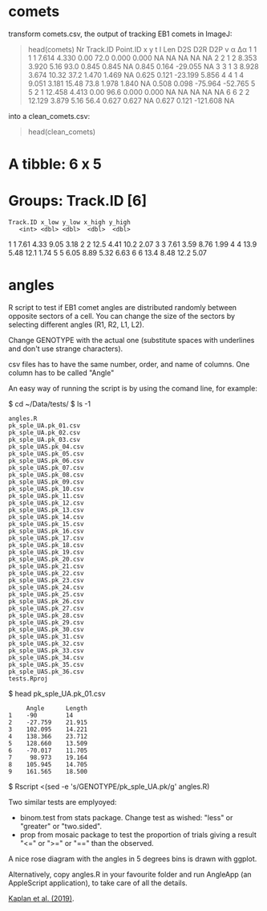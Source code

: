 # comets
transform comets.csv, the output of tracking EB1 comets in ImageJ:

> head(comets)
  Nr Track.ID Point.ID      x     y     t    I   Len   D2S D2R   D2P     v        α      Δα
1  1        1        1  7.614 4.330  0.00 72.0 0.000 0.000  NA    NA    NA       NA      NA
2  2        1        2  8.353 3.920  5.16 93.0 0.845 0.845  NA 0.845 0.164  -29.055      NA
3  3        1        3  8.928 3.674 10.32 37.2 1.470 1.469  NA 0.625 0.121  -23.199   5.856
4  4        1        4  9.051 3.181 15.48 73.8 1.978 1.840  NA 0.508 0.098  -75.964 -52.765
5  5        2        1 12.458 4.413  0.00 96.6 0.000 0.000  NA    NA    NA       NA      NA
6  6        2        2 12.129 3.879  5.16 56.4 0.627 0.627  NA 0.627 0.121 -121.608      NA

into a clean_comets.csv:

  > head(clean_comets)
  # A tibble: 6 x 5
  # Groups:   Track.ID [6]
    Track.ID x_low y_low x_high y_high
       <int> <dbl> <dbl>  <dbl>  <dbl>
  1        1  7.61  4.33   9.05   3.18
  2        2 12.5   4.41  10.2    2.07
  3        3  7.61  3.59   8.76   1.99
  4        4 13.9   5.48  12.1    1.74
  5        5  6.05  8.89   5.32   6.63
  6        6 13.4   8.48  12.2    5.07
    
# angles
R script to test if EB1 comet angles are distributed randomly between opposite sectors of a cell. You can change the size of the sectors by selecting different angles (R1, R2, L1, L2).

Change GENOTYPE with the actual one (substitute spaces with underlines and don't use strange characters).

csv files has to have the same number, order, and name of columns. One column has to be called "Angle"

An easy way of running the script is by using the comand line, for example:

$ cd ~/Data/tests/
$ ls -1

    angles.R
    pk_sple_UA.pk_01.csv
    pk_sple_UA.pk_02.csv
    pk_sple_UA.pk_03.csv
    pk_sple_UAS.pk_04.csv
    pk_sple_UAS.pk_05.csv
    pk_sple_UAS.pk_06.csv
    pk_sple_UAS.pk_07.csv
    pk_sple_UAS.pk_08.csv
    pk_sple_UAS.pk_09.csv
    pk_sple_UAS.pk_10.csv
    pk_sple_UAS.pk_11.csv
    pk_sple_UAS.pk_12.csv
    pk_sple_UAS.pk_13.csv
    pk_sple_UAS.pk_14.csv
    pk_sple_UAS.pk_15.csv
    pk_sple_UAS.pk_16.csv
    pk_sple_UAS.pk_17.csv
    pk_sple_UAS.pk_18.csv
    pk_sple_UAS.pk_19.csv
    pk_sple_UAS.pk_20.csv
    pk_sple_UAS.pk_21.csv
    pk_sple_UAS.pk_22.csv
    pk_sple_UAS.pk_23.csv
    pk_sple_UAS.pk_24.csv
    pk_sple_UAS.pk_25.csv
    pk_sple_UAS.pk_26.csv
    pk_sple_UAS.pk_27.csv
    pk_sple_UAS.pk_28.csv
    pk_sple_UAS.pk_29.csv
    pk_sple_UAS.pk_30.csv
    pk_sple_UAS.pk_31.csv
    pk_sple_UAS.pk_32.csv
    pk_sple_UAS.pk_33.csv
    pk_sple_UAS.pk_34.csv
    pk_sple_UAS.pk_35.csv
    pk_sple_UAS.pk_36.csv
    tests.Rproj
    
$ head pk_sple_UA.pk_01.csv

         Angle      Length
    1    -90        14
    2    -27.759    21.915
    3    102.095    14.221
    4    138.366    23.712
    5    128.660    13.509
    6    -70.017    11.705
    7     98.973    19.164
    8    105.945    14.705
    9    161.565    18.500
    
$ Rscript <(sed -e 's/GENOTYPE/pk_sple_UA.pk/g' angles.R)

Two similar tests are emplyoyed:

- binom.test from stats package. Change test as wished: "less" or "greater" or "two.sided".
- prop from mosaic package to test the proportion of trials giving a result "<=" or ">=" or "==" than the observed.

A nice rose diagram with the angles in 5 degrees bins is drawn with ggplot.

Alternatively, copy angles.R in your favourite folder and run AngleApp (an AppleScript application), to take care of all the details.

[Kaplan et al. (2019)](https://cran.r-project.org/web/packages/mosaic/vignettes/Resampling.pdf).
